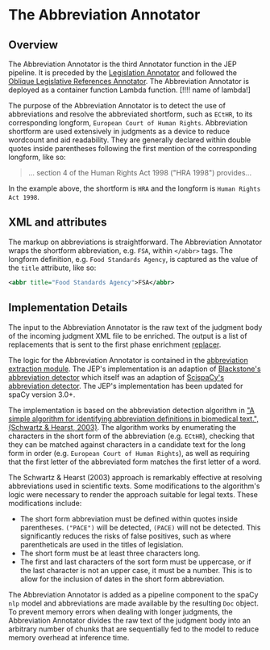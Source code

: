 # The Abbreviation Annotator

## Overview

The Abbreviation Annotator is the third Annotator function in the JEP pipeline. It is preceded by the [Legislation Annotator](/docs/legislation/legislation-annotator.md) and followed the [Oblique Legislative References Annotator](/docs/legislation/oblique-references.md). The Abbreviation Annotator is deployed as a container function Lambda function. [!!!! name of lambda!]

The purpose of the Abbreviation Annotator is to detect the use of abbreviations and resolve the abbreviated shortform, such as `ECtHR`, to its corresponding longform, `European Court of Human Rights`. Abbreviation shortform are used extensively in judgments as a device to reduce wordcount and aid readability. They are generally declared within double quotes inside parentheses following the first mention of the corresponding longform, like so:

> ... section 4 of the Human Rights Act 1998 ("HRA 1998") provides...

In the example above, the shortform is `HRA` and the longform is `Human Rights Act 1998`. 

## XML and attributes

The markup on abbreviations is straightforward. The Abbreviation Annotator wraps the shortform abbreviation, e.g. `FSA`, within `</abbr>` tags. The longform definition, e.g. `Food Standards Agency`, is captured as the value of the `title` attribute, like so:

```xml
<abbr title="Food Standards Agency">FSA</abbr>
```

## Implementation Details

The input to the Abbreviation Annotator is the raw text of the judgment body of the incoming judgment XML file to be enriched. The output is a list of replacements that is sent to the first phase enrichment [replacer](/docs/the-replacers.md).

The logic for the Abbreviation Annotator is contained in the [abbreviation extraction module](/abbreviation_extraction/). The JEP's implementation is an adaption of [Blackstone's abbreviation detector](https://github.com/ICLRandD/Blackstone/blob/master/blackstone/pipeline/abbreviations.py) which itself was an adaption of [ScispaCy's abbreviation detector](https://github.com/allenai/scispacy/blob/main/scispacy/abbreviation.py). The JEP's implementation has been updated for spaCy version 3.0+. 

The implementation is based on the abbreviation detection algorithm in ["A simple algorithm for identifying abbreviation definitions in biomedical text.", (Schwartz & Hearst, 2003)](https://pubmed.ncbi.nlm.nih.gov/12603049/). The algorithm works by enumerating the characters in the short form of the abbreviation (e.g. `ECtHR`), checking that they can be matched against characters in a candidate text for the long form in order (e.g. `European Court of Human Rights`), as well as requiring that the first letter of the abbreviated form matches the first letter of a word. 

The Schwartz & Hearst (2003) approach is remarkably effective at resolving abbreviations used in scientific texts. Some modifications to the algorithm's logic were necessary to render the approach suitable for legal texts. These modifications include:

* The short form abbreviation must be defined within quotes inside parentheses. `("PACE")` will be detected, `(PACE)` will not be detected. This significantly reduces the risks of false positives, such as where parentheticals are used in the titles of legislation.
* The short form must be at least three characters long.
* The first and last characters of the sort form must be uppercase, or if the last character is not an upper case, it must be a number. This is to allow for the inclusion of dates in the short form abbreviation.

The Abbreviation Annotator is added as a pipeline component to the spaCy `nlp` model and abbreviations are made available by the resulting `Doc` object. To prevent memory errors when dealing with longer judgments, the Abbreviation Annotator divides the raw text of the judgment body into an arbitrary number of chunks that are sequentially fed to the model to reduce memory overhead at inference time. 

